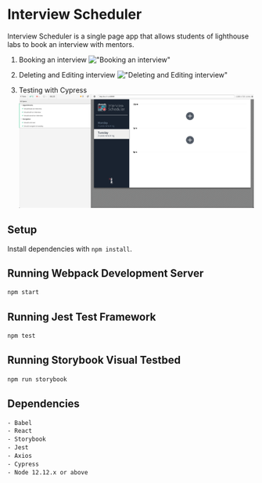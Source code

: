 # Interview Scheduler

Interview Scheduler is a single page app that allows students of lighthouse labs to book an interview with mentors.

1) Booking an interview
!["Booking an interview"](https://github.com/ShahrukhFaqiri/scheduler/blob/master/docs/1.gif)

2) Deleting and Editing interview
!["Deleting and Editing interview"](https://github.com/ShahrukhFaqiri/scheduler/blob/master/docs/2.gif)

3) Testing with Cypress
!["End to End testing with Cypress"](https://github.com/ShahrukhFaqiri/scheduler/blob/master/docs/3.png)

## Setup

Install dependencies with `npm install`.

## Running Webpack Development Server

```sh
npm start
```

## Running Jest Test Framework

```sh
npm test
```

## Running Storybook Visual Testbed

```sh
npm run storybook
```

## Dependencies

```sh
- Babel
- React
- Storybook
- Jest
- Axios
- Cypress
- Node 12.12.x or above
```

